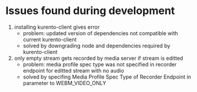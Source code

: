 # Issues found during development
1. installing kurento-client gives error
	- problem: updated version of dependencies not compatible with current kurento-client
	- solved by downgrading node and dependencies required by kurento-client
2. only empty stream gets recorded by media server if stream is editted
	- problem: media profile spec type was not specified in recorder endpoint for editted stream with no audio
	- solved by specifing Media Profile Spec Type of Recorder Endpoint in parameter to WEBM_VIDEO_ONLY 
